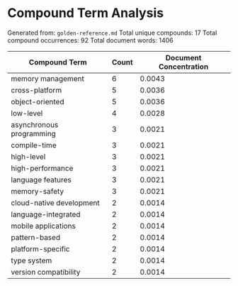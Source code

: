 # Compound Term Analysis

Generated from: `golden-reference.md`
Total unique compounds: 17
Total compound occurrences: 92
Total document words: 1406

| Compound Term | Count | Document Concentration |
|---------------|-------|------------------------|
| memory management | 6 | 0.0043 |
| cross-platform | 5 | 0.0036 |
| object-oriented | 5 | 0.0036 |
| low-level | 4 | 0.0028 |
| asynchronous programming | 3 | 0.0021 |
| compile-time | 3 | 0.0021 |
| high-level | 3 | 0.0021 |
| high-performance | 3 | 0.0021 |
| language features | 3 | 0.0021 |
| memory-safety | 3 | 0.0021 |
| cloud-native development | 2 | 0.0014 |
| language-integrated | 2 | 0.0014 |
| mobile applications | 2 | 0.0014 |
| pattern-based | 2 | 0.0014 |
| platform-specific | 2 | 0.0014 |
| type system | 2 | 0.0014 |
| version compatibility | 2 | 0.0014 |
